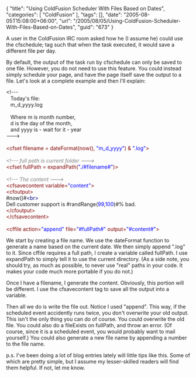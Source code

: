 {
	"title": "Using ColdFusion Scheduler With Files Based on Dates",
	"categories": [
		"ColdFusion"
	],
	"tags": [],
	"date": "2005-08-05T15:08:00+06:00",
	"url": "/2005/08/05/Using-ColdFusion-Scheduler-With-Files-Based-on-Dates",
	"guid": "673"
}

A user in the ColdFusion IRC room asked how he (I assume he) could use the cfschedule; tag such that when the task executed, it would save a different file per day. 

By default, the output of the task run by cfschedule can only be saved to one file. However, you do not need to use this feature. You could instead simply schedule your page, and have the page itself save the output to a file. Let's look at a complete example and then I'll explain:

<div class="code">&lt;!--- <br>
&nbsp;&nbsp;&nbsp;Today's file:<br>
&nbsp;&nbsp;&nbsp;m_d_yyyy.log<br>
&nbsp;&nbsp;&nbsp;<br>
&nbsp;&nbsp;&nbsp;Where m is month number, <br>
&nbsp;&nbsp;&nbsp;d is the day of the month, <br>
&nbsp;&nbsp;&nbsp;and yyyy is - wait for it - year<br>
---&gt;<br>
<br>
<FONT COLOR=MAROON>&lt;cfset filename = dateFormat(now(), <FONT COLOR=BLUE>"m_d_yyyy"</FONT>) & <FONT COLOR=BLUE>".log"</FONT>&gt;</FONT><br>
<br>
<FONT COLOR=GRAY><I>&lt;!--- full path is current folder ---&gt;</I></FONT><br>
<FONT COLOR=MAROON>&lt;cfset fullPath = expandPath(<FONT COLOR=BLUE>"./#filename#"</FONT>)&gt;</FONT><br>
<br>
<FONT COLOR=GRAY><I>&lt;!--- The content ---&gt;</I></FONT><br>
<FONT COLOR=MAROON>&lt;cfsavecontent variable=<FONT COLOR=BLUE>"content"</FONT>&gt;</FONT><br>
<FONT COLOR=MAROON>&lt;cfoutput&gt;</FONT><br>
#now()#<FONT COLOR=NAVY>&lt;br&gt;</FONT><br>
Dell customer support is #randRange(<FONT COLOR=BLUE>99</FONT>,<FONT COLOR=BLUE>100</FONT>)#% bad.<br>
<FONT COLOR=MAROON>&lt;/cfoutput&gt;</FONT><br>
<FONT COLOR=MAROON>&lt;/cfsavecontent&gt;</FONT><br>
<br>
<FONT COLOR=MAROON>&lt;cffile action=<FONT COLOR=BLUE>"append"</FONT> file=<FONT COLOR=BLUE>"#fullPath#"</FONT> output=<FONT COLOR=BLUE>"#content#"</FONT>&gt;</FONT></div>

We start by creating a file name. We use the dateFormat function to generate a name based on the current date. We then simply append ".log" to it. Since cffile requires a full path, I create a variable called fullPath. I use expandPath to simply tell it to use the current directory. (As a side note, you should try, as much as possible, to never use "real" paths in your code. It makes your code much more portable if you do not.)

Once I have a filename, I generate the content. Obviously, this portion will be different. I use the cfsavecontent tag to save all the output into a variable.

Then all we do is write the file out. Notice I used "append". This way, if the scheduled event accidently runs twice, you don't overwrite your old output. This isn't the only thing you can do of course. You could overwrite the old file. You could also do a fileExists on fullPath, and throw an error. (Of course, since it is a scheduled event, you would probably want to mail yourself.) You could also generate a new file name by appending a number to the file name. 

p.s. I've been doing a lot of blog entries lately will little tips like this. Some of which are pretty simple, but I assume my lesser-skilled readers will find them helpful. If not, let me know.